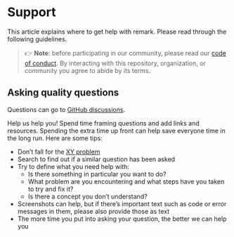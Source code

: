 # Support

This article explains where to get help with remark.
Please read through the following guidelines.

> 👉 **Note**: before participating in our community, please read our
> [code of conduct](CODE-OF-CONDUCT.md).
> By interacting with this repository, organization, or community you agree to
> abide by its terms.

## Asking quality questions

Questions can go to [GitHub discussions](https://github.com/3uclide/cpps/discussions).

Help us help you!
Spend time framing questions and add links and resources.
Spending the extra time up front can help save everyone time in the long run.
Here are some tips:

* Don’t fall for the [XY problem](https://meta.stackexchange.com/questions/66377/what-is-the-xy-problem/66378#66378)
* Search to find out if a similar question has been asked
* Try to define what you need help with:
  * Is there something in particular you want to do?
  * What problem are you encountering and what steps have you taken to try and fix it?
  * Is there a concept you don’t understand?
* Screenshots can help, but if there’s important text such as code or error messages in them, please also provide those as text
* The more time you put into asking your question, the better we can help you
